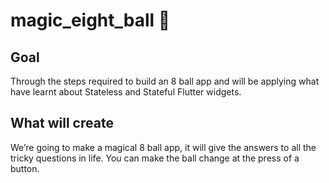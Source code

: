 # magic_eight_ball 🎱

## Goal

Through the steps required to build an 8 ball app and will be applying what have learnt about Stateless and Stateful Flutter widgets.


## What will create

We’re going to make a magical 8 ball app, it will give the answers to all the tricky questions in life. You can make the ball change at the press of a button. 

